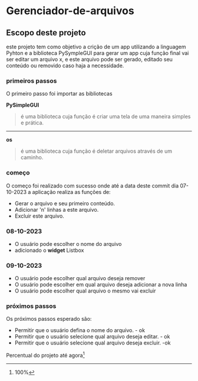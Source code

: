 # Gerenciador-de-arquivos

## Escopo deste projeto

este projeto tem como objetivo a crição de um app utilizando a linguagem Pyhton e a biblioteca PySympleGUI para gerar um app cuja função final vai ser editar um arquivo x, e este arquivo pode ser gerado, editado seu conteúdo ou removido caso haja a necessidade.

### primeiros passos
O primeiro passo foi importar as bibliotecas

**PySimpleGUI**
> é uma biblioteca cuja função é criar uma tela de uma maneira simples e prática.


---
**os**
> é uma biblioteca cuja função é deletar arquivos através de um caminho.


### começo

O começo foi realizado com sucesso onde até a data deste commit dia 07-10-2023 a aplicação realiza as funções de:
- Gerar o arquivo e seu primeiro conteúdo.
- Adicionar 'n' linhas a este arquivo.
- Excluir este arquivo.


### 08-10-2023
- O usuário pode escolher o nome do arquivo
- adicionado o **widget** Listbox 


### 09-10-2023
- O usuário pode escolher qual arquivo deseja remover
- O usuário pode escolher em qual arquivo deseja adicionar a nova linha
- O usuário pode escolher qual arquivo o mesmo vai excluir

### próximos passos

Os próximos passos esperado são:
- Permitir que o usuário defina o nome do arquivo. - ok
- Permitir que o usuário selecione qual arquivo deseja editar. - ok
- Permitir que o usuário selecione qual arquivo deseja excluir. -ok

Percentual do projeto até agora[^1]

[^1]: 100%